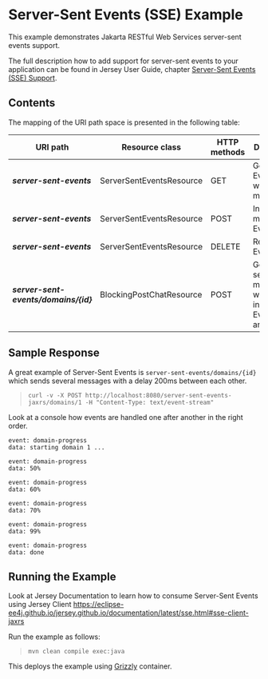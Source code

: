 [//]: # " Copyright (c) 2015, 2020 Oracle and/or its affiliates. All rights reserved. "
[//]: # " "
[//]: # " This program and the accompanying materials are made available under the "
[//]: # " terms of the Eclipse Distribution License v. 1.0, which is available at "
[//]: # " http://www.eclipse.org/org/documents/edl-v10.php. "
[//]: # " "
[//]: # " SPDX-License-Identifier: BSD-3-Clause "

Server-Sent Events (SSE) Example
================================

This example demonstrates Jakarta RESTful Web Services server-sent events support.

The full description how to add support for server-sent events to your application can be found in Jersey User Guide, 
chapter
[Server-Sent Events (SSE) Support](https://eclipse-ee4j.github.io/jersey.github.io/documentation/latest/sse.html).

Contents
--------

The mapping of the URI path space is presented in the following table:

URI path                              | Resource class             | HTTP methods   | Description
------------------------------------- | -------------------------- | -------------- | ------------
**_server-sent-events_**              | ServerSentEventsResource   | GET            | Get entire EventOutput with all messages
**_server-sent-events_**              | ServerSentEventsResource   | POST           | Insert a new message in EventOutput
**_server-sent-events_**              | ServerSentEventsResource   | DELETE         | Reset EventOutput
**_server-sent-events/domains/{id}_** | BlockingPostChatResource   | POST           | Generate several messages with a delay in EventOutput and return it

Sample Response
---------------

A great example of Server-Sent Events is `server-sent-events/domains/{id}` which sends several messages with a delay 200ms
between each other.

>     curl -v -X POST http://localhost:8080/server-sent-events-jaxrs/domains/1 -H "Content-Type: text/event-stream"

Look at a console how events are handled one after another in the right order.

```
event: domain-progress
data: starting domain 1 ...

event: domain-progress
data: 50%

event: domain-progress
data: 60%

event: domain-progress
data: 70%

event: domain-progress
data: 99%

event: domain-progress
data: done
```

Running the Example
-------------------

Look at Jersey Documentation to learn how to consume Server-Sent Events using Jersey Client
<https://eclipse-ee4j.github.io/jersey.github.io/documentation/latest/sse.html#sse-client-jaxrs>

Run the example as follows:

>     mvn clean compile exec:java

This deploys the example using [Grizzly](https://projects.eclipse.org/projects/ee4j.grizzly) container.
